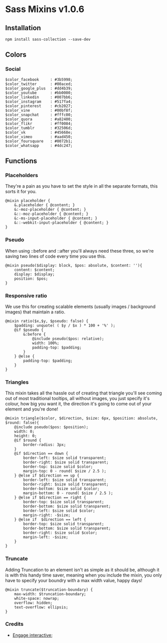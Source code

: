 # Sass Mixins v1.0.6

## Installation

```
npm install sass-collection --save-dev
```

## Colors

### Social

```
$color_facebook     : #3b5998;
$color_twitter      : #00aced;
$color_google_plus  : #dd4b39;
$color_youtube      : #bb0000;
$color_linkedin     : #007bb6;
$color_instagram    : #517fa4;
$color_pinterest    : #cb2027;
$color_vine         : #00bf8f;
$color_snapchat     : #fffc00;
$color_quora        : #a82400;
$color_flikr        : #ff0084;
$color_tumblr       : #32506d;
$color_vk           : #45668e;
$color_vimeo        : #aad450;
$color_foursquare   : #0072b1;
$color_whatsapp     : #4dc247;
```

## Functions

### Placeholders

They're a pain as you have to set the style in all the separate formats, this sorts it for you.

```
@mixin placeholder {
    &.placeholder { @content; }
    &:-moz-placeholder { @content; }
    &::-moz-placeholder { @content; }
    &:-ms-input-placeholder { @content; }
    &::-webkit-input-placeholder { @content; }
}
```

### Pseudo

When using ::before and ::after you'll always need these three, so we're saving two lines of code every time you use this.

```
@mixin pseudo($display: block, $pos: absolute, $content: ''){
    content: $content;
    display: $display;
    position: $pos;
}
```

### Responsive ratio

We use this for creating scalable elements (usually images / background images) that maintain a ratio.

```
@mixin ratio($x,$y, $pseudo: false) {
    $padding: unquote( ( $y / $x ) * 100 + '%' );
    @if $pseudo {
        &:before {
            @include pseudo($pos: relative);
            width: 100%;
            padding-top: $padding;
        }
    } @else {
        padding-top: $padding;
    }
}
```

### Triangles

This mixin takes all the hassle out of creating that triangle you'll see coming out of most traditional tooltips, all without images, you just specify it's colour, how big you want it, the direction it's going to come out of your element and you're done!

```
@mixin triangle($color, $direction, $size: 6px, $position: absolute, $round: false){
    @include pseudo($pos: $position);
    width: 0;
    height: 0;
    @if $round {
        border-radius: 3px;
    }
    @if $direction == down {
        border-left: $size solid transparent;
        border-right: $size solid transparent;
        border-top: $size solid $color;
        margin-top: 0 - round( $size / 2.5 );
    } @else if $direction == up {
        border-left: $size solid transparent;
        border-right: $size solid transparent;
        border-bottom: $size solid $color;
        margin-bottom: 0 - round( $size / 2.5 );
    } @else if $direction == right {
        border-top: $size solid transparent;
        border-bottom: $size solid transparent;
        border-left: $size solid $color;
        margin-right: -$size;
    } @else if  $direction == left {
        border-top: $size solid transparent;
        border-bottom: $size solid transparent;
        border-right: $size solid $color;
        margin-left: -$size;
    }
}
```

### Truncate

Adding Truncation to an element isn't as simple as it should be, although it is with this handy time saver, meaning when you include the mixin, you only have to specify your boundry with a max width value, happy days!

```
@mixin truncate($truncation-boundary) {
    max-width: $truncation-boundary;
    white-space: nowrap;
    overflow: hidden;
    text-overflow: ellipsis;
}
```

### Credits

* [Engage interactive](http://engageinteractive.co.uk/blog/top-10-scss-mixins);